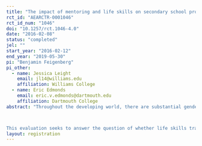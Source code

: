 ```yaml
---
title: "The impact of mentoring and life skills on secondary school progression and child labor among girls: A randomized controlled trial in Rajasthan, India"
rct_id: "AEARCTR-0001046"
rct_id_num: "1046"
doi: "10.1257/rct.1046-4.0"
date: "2016-02-08"
status: "completed"
jel: ""
start_year: "2016-02-12"
end_year: "2019-05-30"
pi: "Benjamin Feigenberg"
pi_other:
  - name: Jessica Leight
    email: jl14@williams.edu
    affiliation: Williams College
  - name: Eric Edmonds
    email: eric.v.edmonds@dartmouth.edu
    affiliation: Dartmouth College
abstract: "Throughout the developing world, there are substantial gender differences in school attendance and the economic lives of children. Moreover, these differences generally widen as cohorts age as the gap between male and female enrollment increases. Female students are accordingly less likely than their male peers both to enter and to graduate from secondary school. This dropout risk is associated with vulnerability to child labor, forced labor, and human trafficking.

This evaluation seeks to answer the question of whether life skills training and mentoring by older female role models, denoted “social mobilizers”, can improve school progression and non-cognitive skills for girls while reducing their engagement in child labor. The project is being implemented by Williams College in partnership with the Abdul Latif Jameel Poverty Action Lab and the non-governmental organization Room to Read. The objective is to evaluate Room to Read’s Girls’ Education Program, and the sample includes 2,551 girls in 119 schools that are located in the Ajmer District of Rajasthan, India. To evaluate program impacts, girls in 60 of the 119 schools were randomly assigned to receive Room to Read’s Girls’ Education Program, while girls attending the remaining 59 schools were assigned to the control group."
layout: registration
---
```


